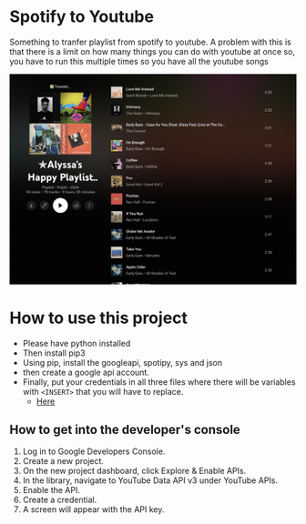 # Spotify to Youtube

Something to tranfer playlist from spotify to youtube. 
A problem with this is that there is a limit on how many things you can do with youtube at once so, you have to run this multiple times so you have all the youtube songs

![](aa.png)

# How to use this project

- Please have python installed
- Then install pip3
- Using pip, install the googleapi, spotipy, sys and json
- then create a google api account.
- Finally, put your credentials in all three files where there will be variables with `<INSERT>` that you will have to replace.
  - [Here](api.py)

## How to get into the developer's console

1. Log in to Google Developers Console.
2. Create a new project.
3. On the new project dashboard, click Explore & Enable APIs.
4. In the library, navigate to YouTube Data API v3 under YouTube APIs.
5. Enable the API.
6. Create a credential.
7. A screen will appear with the API key.

